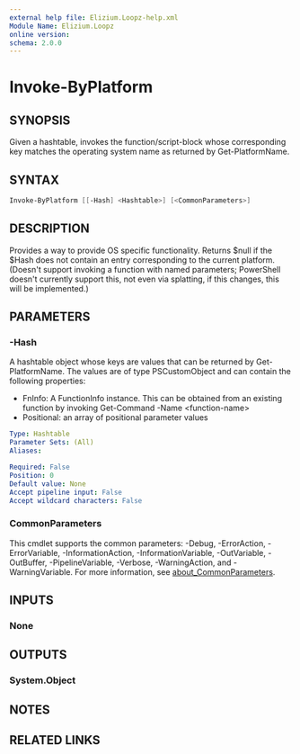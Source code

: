 ```yaml
---
external help file: Elizium.Loopz-help.xml
Module Name: Elizium.Loopz
online version:
schema: 2.0.0
---
```


# Invoke-ByPlatform

## SYNOPSIS

Given a hashtable, invokes the function/script-block whose corresponding key matches
the operating system name as returned by Get-PlatformName.

## SYNTAX

```powershell
Invoke-ByPlatform [[-Hash] <Hashtable>] [<CommonParameters>]
```

## DESCRIPTION

Provides a way to provide OS specific functionality. Returns $null if the $Hash does
not contain an entry corresponding to the current platform.
(Doesn't support invoking a function with named parameters; PowerShell doesn't currently
support this, not even via splatting, if this changes, this will be implemented.)

## PARAMETERS

### -Hash

  A hashtable object whose keys are values that can be returned by Get-PlatformName. The
values are of type PSCustomObject and can contain the following properties:

+ FnInfo: A FunctionInfo instance. This can be obtained from an existing function by
invoking Get-Command -Name \<function-name\>
+ Positional: an array of positional parameter values

```yaml
Type: Hashtable
Parameter Sets: (All)
Aliases:

Required: False
Position: 0
Default value: None
Accept pipeline input: False
Accept wildcard characters: False
```

### CommonParameters

This cmdlet supports the common parameters: -Debug, -ErrorAction, -ErrorVariable, -InformationAction, -InformationVariable, -OutVariable, -OutBuffer, -PipelineVariable, -Verbose, -WarningAction, and -WarningVariable. For more information, see [about_CommonParameters](http://go.microsoft.com/fwlink/?LinkID=113216).

## INPUTS

### None

## OUTPUTS

### System.Object

## NOTES

## RELATED LINKS
